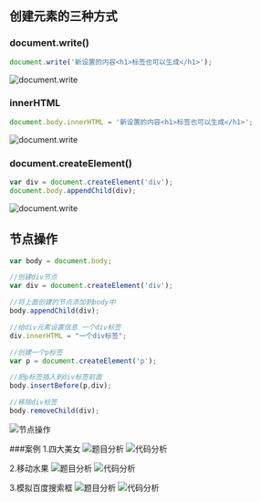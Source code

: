 ## 创建元素的三种方式

### document.write()

```javascript
document.write('新设置的内容<h1>标签也可以生成</h1>');
```
![document.write](media/createElement1.png)

### innerHTML

```javascript
document.body.innerHTML = '新设置的内容<h1>标签也可以生成</h1>';
```
![document.write](media/createElement2.png)

### document.createElement()

```javascript
var div = document.createElement('div');
document.body.appendChild(div);
```
![document.write](media/createElement3.png)


## 节点操作

```javascript
var body = document.body;

//创建div节点
var div = document.createElement('div');

//将上面创建的节点添加到body中
body.appendChild(div);

//给div元素设置信息 一个div标签
div.innerHTML = "一个div标签";

//创建一个p标签
var p = document.createElement('p');

//把p标签插入到div标签前面
body.insertBefore(p,div);

//移除div标签
body.removeChild(div);
```
![节点操作](media/nodeOpt.png)

###案例
1.四大美女
![题目分析](media/day3-1-1.png)
![代码分析](media/day3-1-2.png)

2.移动水果
![题目分析](media/day3-2-1.png)
![代码分析](media/day3-2-2.png)

3.模拟百度搜索框
![题目分析](media/day3-3-1.png)
![代码分析](media/day3-3-2.png)
		
		
